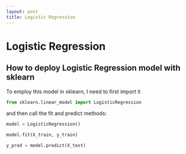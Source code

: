 ```yaml
---
layout: post
title: Logistic Regression
---
```

# Logistic Regression

## How to deploy Logistic Regression model with sklearn

To employ this model in sklearn, I need to first import it


```python
from sklearn.linear_model import LogisticRegression
```

and then call the fit and predict methods:


```python
model = LogisticRegression()
```


```python
model.fit(X_train, y_train)
```


```python
y_pred = model.predict(X_test)
```
